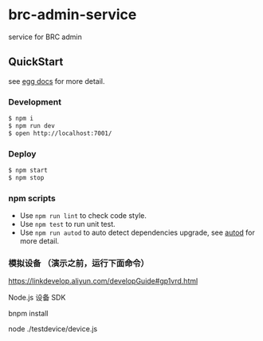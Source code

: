 # brc-admin-service

service for BRC admin

## QuickStart

<!-- add docs here for user -->

see [egg docs][egg] for more detail.

### Development

```bash
$ npm i
$ npm run dev
$ open http://localhost:7001/
```

### Deploy

```bash
$ npm start
$ npm stop
```

### npm scripts

- Use `npm run lint` to check code style.
- Use `npm test` to run unit test.
- Use `npm run autod` to auto detect dependencies upgrade, see [autod](https://www.npmjs.com/package/autod) for more detail.


[egg]: https://eggjs.org


### 模拟设备 （演示之前，运行下面命令）

https://linkdevelop.aliyun.com/developGuide#gp1vrd.html

Node.js 设备 SDK

bnpm install

node ./testdevice/device.js
